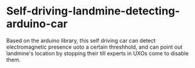 # Self-driving-landmine-detecting-arduino-car

Based on the arduino library, this self driving car can detect electromagnetic presence uoto a certain threshhold, and can point out landmine's location by stopping their till experts in UXOs come to disable them.
